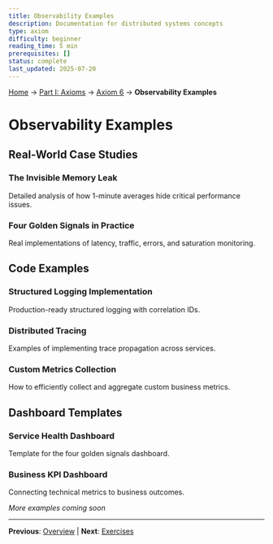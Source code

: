 ```yaml
---
title: Observability Examples
description: Documentation for distributed systems concepts
type: axiom
difficulty: beginner
reading_time: 5 min
prerequisites: []
status: complete
last_updated: 2025-07-20
---
```


<!-- Navigation -->
[Home](/) → [Part I: Axioms](/part1-axioms/) → [Axiom 6](/part1-axioms/axiom6-observability/) → **Observability Examples**

# Observability Examples

## Real-World Case Studies

### The Invisible Memory Leak
Detailed analysis of how 1-minute averages hide critical performance issues.

### Four Golden Signals in Practice
Real implementations of latency, traffic, errors, and saturation monitoring.

## Code Examples

### Structured Logging Implementation
Production-ready structured logging with correlation IDs.

### Distributed Tracing
Examples of implementing trace propagation across services.

### Custom Metrics Collection
How to efficiently collect and aggregate custom business metrics.

## Dashboard Templates

### Service Health Dashboard
Template for the four golden signals dashboard.

### Business KPI Dashboard
Connecting technical metrics to business outcomes.

*More examples coming soon*

---

**Previous**: [Overview](./) | **Next**: [Exercises](exercises.md)
